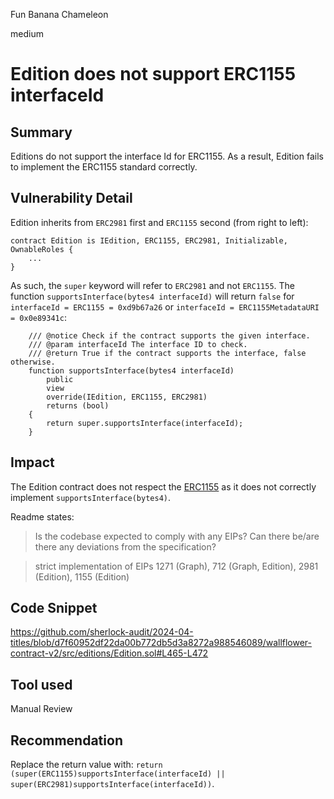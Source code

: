 Fun Banana Chameleon

medium

# Edition does not support ERC1155 interfaceId

## Summary

Editions do not support the interface Id for ERC1155. As a result, Edition fails to implement the ERC1155 standard correctly.

## Vulnerability Detail

Edition inherits from `ERC2981` first and `ERC1155` second (from right to left):

```solidity
contract Edition is IEdition, ERC1155, ERC2981, Initializable, OwnableRoles { 
    ...
}
```

As such, the `super` keyword will refer to `ERC2981` and not `ERC1155`. The function `supportsInterface(bytes4 interfaceId)` will return `false` for `interfaceId = ERC1155 = 0xd9b67a26` or `interfaceId = ERC1155MetadataURI = 0x0e89341c`:

```solidity
    /// @notice Check if the contract supports the given interface.
    /// @param interfaceId The interface ID to check.
    /// @return True if the contract supports the interface, false otherwise.
    function supportsInterface(bytes4 interfaceId)
        public
        view
        override(IEdition, ERC1155, ERC2981)
        returns (bool)
    {
        return super.supportsInterface(interfaceId);
    }
```


## Impact

The Edition contract does not respect the [ERC1155](https://eips.ethereum.org/EIPS/eip-1155) as it does not correctly implement `supportsInterface(bytes4)`.

Readme states:

> Is the codebase expected to comply with any EIPs? Can there be/are there any deviations from the specification?

> strict implementation of EIPs
> 1271 (Graph), 712 (Graph, Edition), 2981 (Edition), 1155 (Edition)

## Code Snippet

https://github.com/sherlock-audit/2024-04-titles/blob/d7f60952df22da00b772db5d3a8272a988546089/wallflower-contract-v2/src/editions/Edition.sol#L465-L472

## Tool used

Manual Review

## Recommendation

Replace the return value with: `return (super(ERC1155)supportsInterface(interfaceId) || super(ERC2981)supportsInterface(interfaceId))`.

